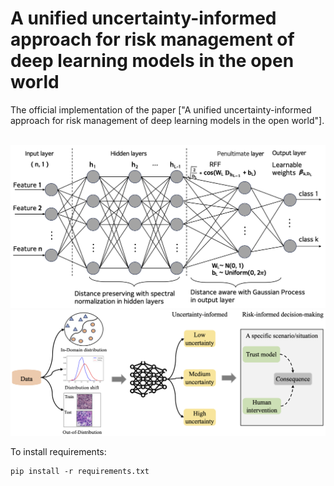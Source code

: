 # A unified uncertainty-informed approach for risk management of deep learning models in the open world

The official implementation of the paper ["A unified uncertainty-informed approach for risk management of deep learning models in the open world"].

&nbsp;
![The RFF-networks](RFF-networks.png)
![The risk analysis flowchart](Risk-analysis-flowchart.png)

To install requirements:

```setup
pip install -r requirements.txt
```

